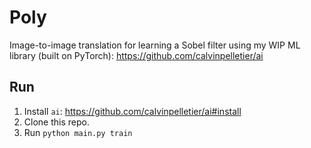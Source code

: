 # Poly

Image-to-image translation for learning a Sobel filter using my WIP ML library (built on PyTorch): https://github.com/calvinpelletier/ai

## Run
1. Install `ai`: https://github.com/calvinpelletier/ai#install
2. Clone this repo.
3. Run `python main.py train`
